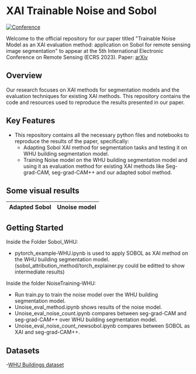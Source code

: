 # XAI Trainable Noise and Sobol 

[![Conference](https://img.shields.io/badge/ECRS-Conference-brightgreen)](https://ecrs2023.sciforum.net/)

Welcome to the official repository for our paper titled "Trainable Noise Model as an XAI evaluation method: application on Sobol for remote sensing image segmentation" to appear at the 5th International Electronic Conference on Remote Sensing (ECRS 2023).
Paper: [arXiv](https://arxiv.org/abs/2310.01828)

## Overview
Our research focuses on XAI methods for segmentation models and the evaluation techniques for existing XAI methods. This repository contains the code and resources used to reproduce the results presented in our paper. 


## Key Features

- This repository contains all the necessary python files and notebooks to reproduce the results of the paper, specifically:
  - Adapting Sobol XAI method for segmentation tasks and testing it on WHU building segmentation model.
  - Training Noise model on the WHU building segmentation model and using it as evaluation method for existing XAI methods like Seg-grad-CAM, seg-grad-CAM++ and our adapted sobol method.



## Some visual results

Adapted Sobol         |          Unoise model              
:-------------------------:|:-------------------------:



## Getting Started


Inside the Folder Sobol_WHU:

- pytorch_example-WHU.ipynb is used to apply SOBOL as XAI method on the WHU building segmentation model. (sobol_attribution_method/torch_explainer.py could be editted to show intermediate results)


Inside the folder NoiseTraining-WHU:

- Run train.py to train the noise model over the WHU building segmentation model.
- Unoise_eval_method.ipynb shows results of the noise model.
- Unoise_eval_noise_count.ipynb compares between seg-grad-CAM and seg-grad-CAM++ over WHU building segmentation model.
- Unoise_eval_noise_count_newsobol.ipynb compares between SOBOL as XAI and seg-grad-CAM++.


## Datasets

-[WHU Buildings dataset](http://gpcv.whu.edu.cn/data/building_dataset.html) 